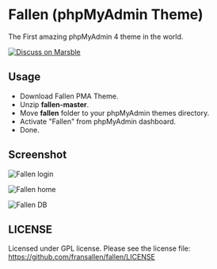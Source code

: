 # Fallen (phpMyAdmin Theme)

The First amazing phpMyAdmin 4 theme in the world.

<a href="https://www.marsble.com/d/2" target="_blank"><img src="https://www.marsble.com/images/buttons/discuss_small.png" alt="Discuss on Marsble"></a>

## Usage

* Download Fallen PMA Theme.
* Unzip **fallen-master**.
* Move **fallen** folder to your phpMyAdmin themes directory.
* Activate "Fallen" from phpMyAdmin dashboard.
* Done.

## Screenshot

![Fallen login](https://storage.googleapis.com/fransallencom.appspot.com/images/fallen-pma-3.png)

![Fallen home](https://storage.googleapis.com/fransallencom.appspot.com/images/fallen-pma.png)

![Fallen DB](https://storage.googleapis.com/fransallencom.appspot.com/images/fallen-pma-2.png)

## LICENSE

Licensed under GPL license. Please see the license file: https://github.com/fransallen/fallen/LICENSE
